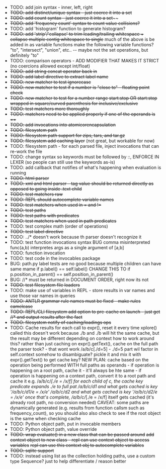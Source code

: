 * TODO: add join syntax - inner, left, right
* ~~TODO: add distinct/unique syntax - just coerce it into a set~~
* ~~TODO: add count syntax - just coerce it into a set~~~~
* ~~TODO: add 'frequency count' syntax to count value collisions?~~
* TODO: add 'histogram' function to generate histogram?
* ~~TODO: add 'strip'/'collapse' to trim leading/trailing whitespace + collapse multiple contig whitespace to single~~
  much of the above is be added in as variable functions
    make the following variable functions? "to", "intersect", "union", etc.. -- maybe not the set operations, but definitely "to"
* TODO: comparison operators - ADD MODIFIER THAT MAKES IT STRICT (no coercions allowed except int/float)
* ~~TODO: add string concat operator back in~~
* ~~TODO: add label directive to extract label name~~
* ~~TODO: new matcher to test ignorecase~~
* ~~TODO: new matcher to test if a number is "close to" - floating point check~~
* ~~TODO: new matcher to test for a number range  start:stop OR start:stop wrapped in square/curved parenthesis for inclusive/exclusive~~
* ~~TODO: test matchers more thoroughly~~
* ~~TODO: matchers need to be applied properly if one of the operands is ==~~
* ~~TODO: add invocations into atomicorencapsulation~~
* ~~TODO: filesystem path~~
* ~~TODO: filesystem path support for zips, tars, and tar.gz~~
* ~~TODO: filesystem add caching layer~~ (not great, but workable for now)
* TODO: filesystem path - for each parsed file, inject invocations that can re-work the file
* TODO: change syntax so keywords must be followed by ::, ENFORCE IN LEXER (so people can still use the keywords as-is)
* TODO: add callback that notifies of what's happening when evaluation is running
* ~~TODO: html parser~~
* ~~TODO: xml and html parser - tag value should be returned directly as opposed to going inside .text child~~
* ~~TODO: test matchers raw~~
* ~~TODO: REPL should autocomplete variable names~~
* ~~TODO: test matchers when used in = and !=~~
* ~~TODO: test paths~~
* ~~TODO: test paths with predicates~~
* ~~TODO: test matchers when used in path predicates~~
* TODO: test complex math (order of operations)
* ~~TODO: test label directive~~
* TODO: ../* doesn't work because th parser doesn't recognize it
* TODO: test function invocations syntax
    BUG comma misinterpreted func(a,b) interpretes args as a single argument of [a,b]
* TODO: function invocation 
* TODO: test code in the invocables package
* BUG: path.py label tests are no good because multiple children can have same mame
     if p.label() == self.label()    CHANGE THIS TO    if p.position_in_parent() == self.position_in_parent()
* BUG: //* must be returned in DOCUMENT ORDER, right now its not
* ~~TODO: test filesystem file loaders~~
* TODO: make use of variables in REPL - store results in var names and use those var names in queries
* ~~TODO: ANTLR grammar rule names must be fixed - make rules camelcase~~
* ~~TODO: REPL/CLI filesystem add option to pre-cache on launch - just get //* and output results after the fact~~
* ~~TODO: filesystem notify of caching/loadings ops~~
* TODO: Cache results for each call to expr(), reset it every time xplore() called
    this doesn't work because ./b and ./b will hit the same cache, but the result may be different depending on context
    how to work around this?
      rather than just caching on expr().getText(), cache on the full path the parser took? - that wont work /a/b/c[./d=5] - ./d=5 part wil
    factor in self.context somehow to disambiguate? pickle it and mix it with expr().getText() to get cache key?
    NEW PLAN:
      cache based on the operation being performed WITH full paths as operands
          - if operation is happening on a root path, cache it - it'll always be hte same
          - if operation is happening on a context path, convert it to a root path and cache it
       e.g. /a/b/c/*[./e = /x/f]
         for each child of c, the cache key predicate expands ./e to full pat
            /a/b/c/d1 and what gets cached is key '/a/b/c/d1/e = /x/e'
            /a/b/c/d2 and what gets cached is key '/a/b/c/d2/e = /x/e'
         once that's complete, /a/b/c/*[./e = /x/f] itself gets cached (it's already root path, no conversion needed)
       CAVEAT: some paths are dynamically generated (e.g. results from function callsm such as frequency_count), so you should also also check to see if the root object is the same when checking cache 
* TODO: Python object path, put in invocable members
* TODO: Python object path, value override
* ~~TODO: wrap evaluate() in a new class that can be passed around~~
    ~~add context object to new class - repl can use context object to access variables~~
    ~~repl can use this context obj to autocomplete variables~~
* ~~TODO: sqlite support~~
* TODO: instead using list as the collection holding paths, use a custom type Sequence? just to help differentiate / reason better